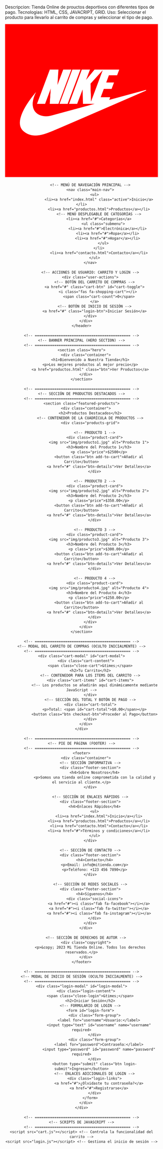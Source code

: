 Descripcion: Tienda Online de prouctos deportivos con diferentes tipos de pago.
Tecnologias: HTML, CSS, JAVACRIPT, GRID.
Uso: Seleccionar el producto para llevarlo al carrito de compras y seleccionar el tipo de pago.

<!DOCTYPE html>
<html lang="es">
<head>
    <!-- METADATOS Y ENLACES EXTERNOS -->
    <meta charset="UTF-8">
    <meta name="viewport" content="width=device-width, initial-scale=1.0">
    <title>Mi Tienda Online</title>
    <link rel="stylesheet" href="/styles.css">
    <link rel="stylesheet" href="https://cdnjs.cloudflare.com/ajax/libs/font-awesome/6.0.0-beta3/css/all.min.css">
</head>
<body>
    <!-- ============================================ -->
    <!-- BARRA DE NAVEGACIÓN PRINCIPAL -->
    <!-- ============================================ -->
    <header>
        <div class="container">
            <!-- LOGO DE LA TIENDA -->
            <div class="logo">
                <a href="index.html"><img src="img/logo.png" alt="Logo de la tienda"></a>
            </div>
            
            <!-- MENÚ DE NAVEGACIÓN PRINCIPAL -->
            <nav class="main-nav">
                <ul>
                    <li><a href="index.html" class="active">Inicio</a></li>
                    <li><a href="productos.html">Productos</a></li>
                    <!-- MENÚ DESPLEGABLE DE CATEGORÍAS -->
                    <li><a href="#">Categorías</a>
                        <ul class="submenu">
                            <li><a href="#">Electrónica</a></li>
                            <li><a href="#">Ropa</a></li>
                            <li><a href="#">Hogar</a></li>
                        </ul>
                    </li>
                    <li><a href="contacto.html">Contacto</a></li>
                </ul>
            </nav>
            
            <!-- ACCIONES DE USUARIO: CARRITO Y LOGIN -->
            <div class="user-actions">
                <!-- BOTÓN DEL CARRITO DE COMPRAS -->
                <a href="#" class="cart-btn" id="cart-toggle">
                    <i class="fas fa-shopping-cart"></i> 
                    <span class="cart-count">0</span>
                </a>
                <!-- BOTÓN DE INICIO DE SESIÓN -->
                <a href="#" class="login-btn">Iniciar Sesión</a>
            </div>
        </div>
    </header>

    <!-- ============================================ -->
    <!-- BANNER PRINCIPAL (HERO SECTION) -->
    <!-- ============================================ -->
    <section class="hero">
        <div class="container">
            <h1>Bienvenido a Nuestra Tienda</h1>
            <p>Los mejores productos al mejor precio</p>
            <a href="productos.html" class="btn">Ver Productos</a>
        </div>
    </section>

    <!-- ============================================ -->
    <!-- SECCIÓN DE PRODUCTOS DESTACADOS -->
    <!-- ============================================ -->
    <section class="featured-products">
        <div class="container">
            <h2>Productos Destacados</h2>
            <!-- CONTENEDOR DE LA CUADRÍCULA DE PRODUCTOS -->
            <div class="products-grid">
                
                <!-- PRODUCTO 1 -->
                <div class="product-card">
                    <img src="img/producto1.jpg" alt="Producto 1">
                    <h3>Nombre del Producto 1</h3>
                    <p class="price">$2500</p>
                    <button class="btn add-to-cart">Añadir al Carrito</button>
                    <a href="#" class="btn-details">Ver Detalles</a>
                </div>
                
                <!-- PRODUCTO 2 -->
                <div class="product-card">
                    <img src="img/producto2.jpg" alt="Producto 2">
                    <h3>Nombre del Producto 2</h3>
                    <p class="price">$350.00</p>
                    <button class="btn add-to-cart">Añadir al Carrito</button>
                    <a href="#" class="btn-details">Ver Detalles</a>
                </div>
                
                <!-- PRODUCTO 3 -->
                <div class="product-card">
                    <img src="img/producto3.jpg" alt="Producto 3">
                    <h3>Nombre del Producto 3</h3>
                    <p class="price">$300.00</p>
                    <button class="btn add-to-cart">Añadir al Carrito</button>
                    <a href="#" class="btn-details">Ver Detalles</a>
                </div>
                
                <!-- PRODUCTO 4 -->
                <div class="product-card">
                    <img src="img/producto4.jpg" alt="Producto 4">
                    <h3>Nombre del Producto 4</h3>
                    <p class="price">$250.00</p>
                    <button class="btn add-to-cart">Añadir al Carrito</button>
                    <a href="#" class="btn-details">Ver Detalles</a>
                </div>
            </div>
        </div>
    </section>

    <!-- ============================================ -->
    <!-- MODAL DEL CARRITO DE COMPRAS (OCULTO INICIALMENTE) -->
    <!-- ============================================ -->
    <div class="cart-modal" id="cart-modal">
        <div class="cart-content">
            <span class="close-cart">&times;</span>
            <h2>Tu Carrito</h2>
            <!-- CONTENEDOR PARA LOS ITEMS DEL CARRITO -->
            <div class="cart-items" id="cart-items">
                <!-- Los productos se añadirán aquí dinámicamente mediante JavaScript -->
            </div>
            <!-- SECCIÓN DEL TOTAL Y BOTÓN DE PAGO -->
            <div class="cart-total">
                <p>Total: <span id="cart-total">$0.00</span></p>
                <button class="btn checkout-btn">Proceder al Pago</button>
            </div>
        </div>
    </div>

    <!-- ============================================ -->
    <!-- PIE DE PÁGINA (FOOTER) -->
    <!-- ============================================ -->
    <footer>
        <div class="container">
            <!-- SECCIÓN INFORMATIVA -->
            <div class="footer-section">
                <h4>Sobre Nosotros</h4>
                <p>Somos una tienda online comprometida con la calidad y el servicio al cliente.</p>
            </div>
            
            <!-- SECCIÓN DE ENLACES RÁPIDOS -->
            <div class="footer-section">
                <h4>Enlaces Rápidos</h4>
                <ul>
                    <li><a href="index.html">Inicio</a></li>
                    <li><a href="productos.html">Productos</a></li>
                    <li><a href="contacto.html">Contacto</a></li>
                    <li><a href="#">Términos y condiciones</a></li>
                </ul>
            </div>
            
            <!-- SECCIÓN DE CONTACTO -->
            <div class="footer-section">
                <h4>Contacto</h4>
                <p>Email: info@mitienda.com</p>
                <p>Teléfono: +123 456 7890</p>
            </div>
            
            <!-- SECCIÓN DE REDES SOCIALES -->
            <div class="footer-section">
                <h4>Síguenos</h4>
                <div class="social-icons">
                    <a href="#"><i class="fab fa-facebook"></i></a>
                    <a href="#"><i class="fab fa-twitter"></i></a>
                    <a href="#"><i class="fab fa-instagram"></i></a>
                </div>
            </div>
        </div>
        
        <!-- SECCIÓN DE DERECHOS DE AUTOR -->
        <div class="copyright">
            <p>&copy; 2023 Mi Tienda Online. Todos los derechos reservados.</p>
        </div>
    </footer>

    <!-- ============================================ -->
    <!-- MODAL DE INICIO DE SESIÓN (OCULTO INICIALMENTE) -->
    <!-- ============================================ -->
    <div class="login-modal" id="login-modal">
        <div class="login-content">
            <span class="close-login">&times;</span>
            <h2>Iniciar Sesión</h2>
            <!-- FORMULARIO DE LOGIN -->
            <form id="login-form">
                <div class="form-group">
                    <label for="username">Usuario:</label>
                    <input type="text" id="username" name="username" required>
                </div>
                <div class="form-group">
                    <label for="password">Contraseña:</label>
                    <input type="password" id="password" name="password" required>
                </div>
                <button type="submit" class="btn login-submit">Ingresar</button>
                <!-- ENLACES ADICIONALES DE LOGIN -->
                <div class="login-links">
                    <a href="#">¿Olvidaste tu contraseña?</a>
                    <a href="#">Registrarse</a>
                </div>
            </form>
        </div>
    </div>

    <!-- ============================================ -->
    <!-- SCRIPTS DE JAVASCRIPT -->
    <!-- ============================================ -->
    <script src="cart.js"></script> <!-- Controla la funcionalidad del carrito -->
    <script src="login.js"></script> <!-- Gestiona el inicio de sesión -->
</body>
</html>

